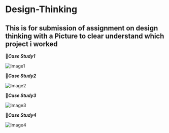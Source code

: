 # Design-Thinking

## **This is for submission of assignment on design thinking with a Picture to clear understand which project i worked**

:small_orange_diamond:***Case Study1***

![Image1](https://tailstrike.com/media/k4oilqrj/klm-4805-1.jpg)

:small_orange_diamond:***Case Study2***

![Image2](https://thumbor.forbes.com/thumbor/960x0/https%3A%2F%2Fspecials-images.forbesimg.com%2Fimageserve%2F559463785%2F960x0.jpg%3Ffit%3Dscale)

:small_orange_diamond:***Case Study3***

![Image3](https://cf2.ppt-online.org/files2/slide/g/gRhIinyTXYpfM60ZGvwluDOKdrN85S2B19bAmH/slide-0.jpg)

:small_orange_diamond:***Case Study4***

![Image4](https://www.worldatlas.com/r/w960-q80/upload/3c/54/b6/shutterstock-152288732.jpg)
